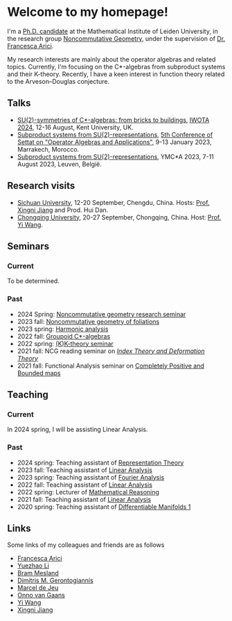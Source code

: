# Welcome to my homepage!
I'm a [Ph.D. candidate](https://www.universiteitleiden.nl/en/staffmembers/yufan-ge#tab-1) at the Mathematical Institute of Leiden University, in the research group [Noncommutative Geometry](https://ncg-leiden.github.io/), under the supervision of [Dr. Francesca Arici](https://pub.math.leidenuniv.nl/~aricif2/). 

My research interests are mainly about the operator algebras and related topics. Currently, I'm focusing on the C*-algebras from subproduct systems and their K-theory. Recently, I have a keen interest in function theory related to the Arveson–Douglas conjecture.

## Talks
- [SU(2)-symmetries of C*-algebras: from bricks to buildings](https://blogs.kent.ac.uk/iwota2024/files/2024/08/S9-1.pdf), [IWOTA 2024](https://blogs.kent.ac.uk/iwota2024/), 12-16 August, Kent University, UK.
- [Subproduct systems from SU(2)-representations](https://drive.google.com/file/d/1hja43c9swg4df743SBEA_SFEcHBTG1S2/view), [5th Conference of Settat on "Operator Algebras and Applications"](https://sites.google.com/view/icsoaa-2023/home?authuser=0), 9-13 January 2023, Marrakech, Morocco.
- [Subproduct systems from SU(2)-representations](https://wis.kuleuven.be/events/YMCstarA), YMC*A 2023, 7-11 August 2023, Leuven, België.

## Research visits
- [Sichuan University](https://math.scu.edu.cn/en/English.htm), 12-20 September, Chengdu, China. Hosts: [Prof. Xingni Jiang](https://www.universiteitleiden.nl/en/staffmembers/xingni-jiang#tab-1) and Prod. Hui Dan.
- [Chongqing University](https://sci.cqu.edu.cn/SCI1/About.htm), 20-27 September, Chongqing, China. Host: [Prof. Yi Wang](https://faculty.cqu.edu.cn/YiWang12/en/index.htm).

## Seminars
### Current
To be determined.

### Past
- 2024 Spring: [Noncommutative geometry research seminar](https://ncg-leiden.github.io/summer2024/)
- 2023 fall: [Noncommutative geometry of foliations](https://ncg-leiden.github.io)
- 2023 spring: [Harmonic analysis](https://www.math.leidenuniv.nl/~mdejeu/fasem_2023.html)
- 2022 fall: [Groupoid C*-algebras](https://ncg-leiden.github.io/groupoid2022/)
- 2022 spring: [(K)K-theory seminar](https://ncg-leiden.github.io/kk2022/)
- 2021 fall: NCG reading seminar on [*Index Theory and Deformation Theory*](https://pub.math.leidenuniv.nl/~aricif2/ncg_seminar.html)
- 2021 fall: Functional Analysis seminar on [Completely Positive and Bounded maps](https://www.math.leidenuniv.nl/~mdejeu/fasem_2021.html)


## Teaching
### Current
In 2024 spring, I will be assisting Linear Analysis.
### Past
- 2024 spring: Teaching assistant of [Representation Theory](https://studiegids.universiteitleiden.nl/en/courses/121691/representation-theory-bm)
- 2023 fall: Teaching assistant of [Linear Analysis](https://studiegids.universiteitleiden.nl/en/courses/121678/linear-analysis-bm)
- 2023 spring: Teaching assistant of [Fourier Analysis](https://studiegids.universiteitleiden.nl/en/courses/115407/fourier-analysis-bm)
- 2022 fall: Teaching assistant of [Linear Analysis](https://studiegids.universiteitleiden.nl/en/courses/109620/linear-analysis-bm)
- 2022 spring: Lecturer of [Mathematical Reasoning](https://studiegids.universiteitleiden.nl/courses/110316/mathematical-reasoning)
- 2021 fall: Teaching assistant of [Linear Analysis](https://studiegids.universiteitleiden.nl/courses/109620/linear-analysis-bm)
- 2020 spring: Teaching assistant of [Differentiable Manifolds 1](https://studiegids.universiteitleiden.nl/courses/82077/differentiable-manifolds-1)

## Links 
Some links of my colleagues and friends are as follows
- [Francesca Arici](https://pub.math.leidenuniv.nl/~aricif2/)
- [Yuezhao Li](https://liyuezhao.github.io)
- [Bram Mesland](https://pub.math.leidenuniv.nl/~meslandb2/)
- [Dimitris M. Gerontogiannis](https://sites.google.com/view/dmgerontogiannis/home)
- [Marcel de Jeu](https://www.math.leidenuniv.nl/~mdejeu/)
- [Onno van Gaans](https://www.math.leidenuniv.nl/~vangaans/)
- [Yi Wang](https://faculty.cqu.edu.cn/YiWang12/en/index.htm)
- [Xingni Jiang](https://www.universiteitleiden.nl/en/staffmembers/xingni-jiang#tab-1)


